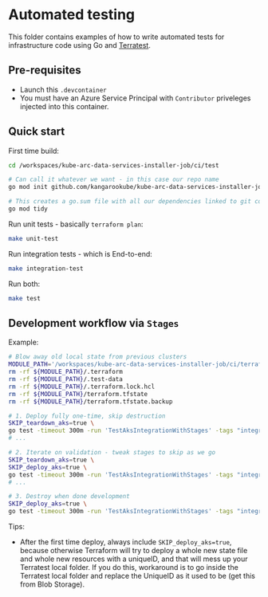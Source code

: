 # Automated testing

This folder contains examples of how to write automated tests for infrastructure code using Go and
[Terratest](https://terratest.gruntwork.io/).

## Pre-requisites

* Launch this `.devcontainer`
* You must have an Azure Service Principal with `Contributor` priveleges injected into this container.

## Quick start

First time build:
```bash
cd /workspaces/kube-arc-data-services-installer-job/ci/test

# Can call it whatever we want - in this case our repo name
go mod init github.com/kangarookube/kube-arc-data-services-installer-job

# This creates a go.sum file with all our dependencies linked to git commits, and cleans up ones not required
go mod tidy
```

Run unit tests - basically `terraform plan`:

```bash
make unit-test
```

Run integration tests - which is End-to-end:

```bash
make integration-test
```

Run both:

```bash
make test
```

## Development workflow via `Stages`

Example:

```bash
# Blow away old local state from previous clusters
MODULE_PATH='/workspaces/kube-arc-data-services-installer-job/ci/terraform/aks-rbac'
rm -rf ${MODULE_PATH}/.terraform
rm -rf ${MODULE_PATH}/.test-data
rm -rf ${MODULE_PATH}/.terraform.lock.hcl
rm -rf ${MODULE_PATH}/terraform.tfstate
rm -rf ${MODULE_PATH}/terraform.tfstate.backup

# 1. Deploy fully one-time, skip destruction
SKIP_teardown_aks=true \
go test -timeout 300m -run 'TestAksIntegrationWithStages' -tags "integration aks" -v
# ...

# 2. Iterate on validation - tweak stages to skip as we go
SKIP_teardown_aks=true \
SKIP_deploy_aks=true \
go test -timeout 300m -run 'TestAksIntegrationWithStages' -tags "integration aks" -v
# ...

# 3. Destroy when done development
SKIP_deploy_aks=true \
go test -timeout 300m -run 'TestAksIntegrationWithStages' -tags "integration aks" -v
```

Tips:
* After the first time deploy, always include `SKIP_deploy_aks=true`, because otherwise Terraform will try to deploy a whole new state file and whole new resources with a uniqueID, and that will mess up your Terratest local folder. If you do this, workaround is to go inside the Terratest local folder and replace the UniqueID as it used to be (get this from Blob Storage).